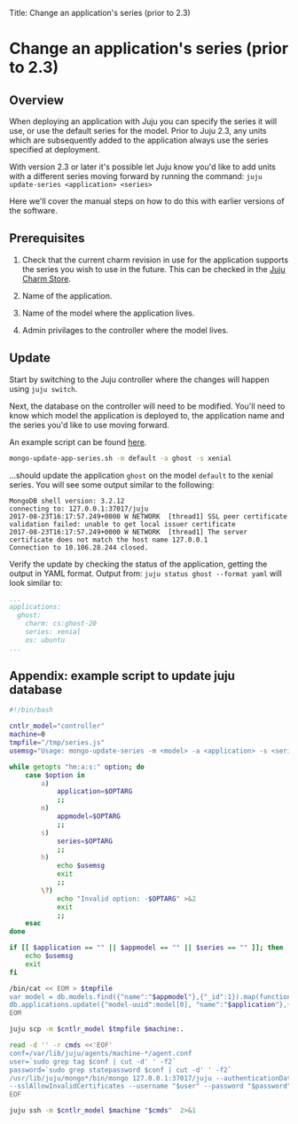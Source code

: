 Title: Change an application's series (prior to 2.3)

#  Change an application's series (prior to 2.3)

## Overview

When deploying an application with Juju you can specify the series it
will use, or use the default series for the model. Prior to Juju 2.3,
any units which are subsequently added to the application always use
the series specified at deployment.

With version 2.3 or later it's possible let Juju know you'd like to add
units with a different series moving forward by running the command:
`juju update-series <application> <series>`

Here we'll cover the manual steps on how to do this with earlier versions
of the software.

## Prerequisites

  1. Check that the current charm revision in use for the application 
  supports the series you wish to use in the future.  This can be checked in
  the [Juju Charm Store][charm-store].

  1. Name of the application.

  1. Name of the model where the application lives.

  1. Admin privilages to the controller where the model lives.

## Update

Start by switching to the Juju controller where the changes will happen using
`juju switch`.

Next, the database on the controller will need to be modified.  You'll need to
know which model the application is deployed to, the application name and the
series you'd like to use moving forward.

An example script can be found [here][appendix].

```bash
mongo-update-app-series.sh -m default -a ghost -s xenial
```
...should update the application `ghost` on the model `default` to the xenial series.
You will see some output similar to the following:

```no-highlight
MongoDB shell version: 3.2.12
connecting to: 127.0.0.1:37017/juju
2017-08-23T16:17:57.249+0000 W NETWORK  [thread1] SSL peer certificate validation failed: unable to get local issuer certificate
2017-08-23T16:17:57.249+0000 W NETWORK  [thread1] The server certificate does not match the host name 127.0.0.1
Connection to 10.106.28.244 closed.
```

Verify the update by checking the status of the application, getting the output in
YAML format.  Output from: `juju status ghost --format yaml` will look similar to:

```yaml
...
applications:
  ghost:
    charm: cs:ghost-20
    series: xenial
    os: ubuntu
...
```

## Appendix: example script to update juju database

```bash
#!/bin/bash

cntlr_model="controller"
machine=0
tmpfile="/tmp/series.js"
usemsg="Usage: mongo-update-series -m <model> -a <application> -s <series>"

while getopts "hm:a:s:" option; do
	case $option in
		a)
			application=$OPTARG
			;;
		m)
			appmodel=$OPTARG
			;;
		s)
			series=$OPTARG
			;;
		h)
			echo $usemsg
			exit
			;;
		\?)
			echo "Invalid option: -$OPTARG" >&2
			exit
			;;
	esac
done

if [[ $application == "" || $appmodel == "" || $series == "" ]]; then
	echo $usemsg
	exit
fi

/bin/cat << EOM > $tmpfile
var model = db.models.find({"name":"$appmodel"},{"_id":1}).map(function(u) {return u._id;})
db.applications.update({"model-uuid":model[0], "name":"$application"},{\$set: {"series":"$series"}})
EOM

juju scp -m $cntlr_model $tmpfile $machine:.

read -d '' -r cmds <<'EOF'
conf=/var/lib/juju/agents/machine-*/agent.conf
user=`sudo grep tag $conf | cut -d' ' -f2`
password=`sudo grep statepassword $conf | cut -d' ' -f2`
/usr/lib/juju/mongo*/bin/mongo 127.0.0.1:37017/juju --authenticationDatabase admin --ssl \
--sslAllowInvalidCertificates --username "$user" --password "$password" series.js
EOF

juju ssh -m $cntlr_model $machine "$cmds"  2>&1
```
[appendix]:#appendix:-example-script-to-update-juju-database
[charm-store]: https://jujucharms.com
